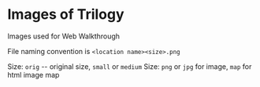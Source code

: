 # Images of Trilogy

Images used for Web Walkthrough

File naming convention is ``<location name><size>.png``

Size: ``orig`` -- original size, ``small`` or ``medium``
Size: ``png`` or ``jpg`` for image, ``map`` for html image map
